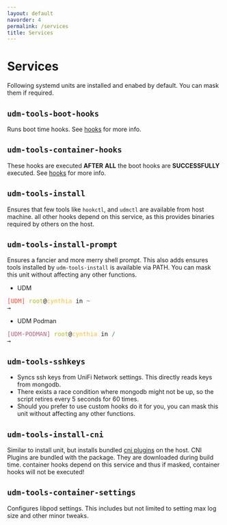 ```yaml
---
layout: default
navorder: 4
permalink: /services
title: Services
---
```


# Services

Following systemd units are installed and enabed by default.
You can mask them if required.

## `udm-tools-boot-hooks`

Runs boot time hooks. See [hooks](./hooks.md) for more info.

## `udm-tools-container-hooks`

These hooks are executed **AFTER** **ALL** the boot hooks are **SUCCESSFULLY** executed. See [hooks](./hooks.md) for more info.

## `udm-tools-install`

Ensures that few tools like `hookctl`, and `udmctl` are available from host machine. all other hooks depend on this service, as this provides  binaries required by others on the host.

## `udm-tools-install-prompt`

Ensures a fancier and more merry shell prompt. This also adds ensures tools installed by `udm-tools-install` is available via PATH. You can mask this unit without affecting any other functions.

- UDM
<pre><font color="#FB4934">[UDM] </font><font color="#B8BB26">root</font>@<font color="#FABD2F">cynthia</font> in <font color="#458588">~</font>
→
</pre>

- UDM Podman
<pre><font color="#B16286">[UDM-PODMAN] </font><font color="#B8BB26">root</font>@<font color="#FABD2F">cynthia</font> in <font color="#458588">/</font>
→ </pre>

## `udm-tools-sshkeys`

- Syncs ssh keys from UniFi Network settings. This directly reads keys from mongodb.
- There exists a race condition where mongodb might not be up, so the script retires every 5 seconds for 60 times.
- Should you prefer to use custom hooks do it for you, you can mask this unit without affecting any other functions.

## `udm-tools-install-cni`

Similar to install unit, but installs bundled [cni plugins](https://github.com/containernetworking/plugins/releases) on the host.
CNI Plugins are bundled with the package. They are downloaded during build time. container hooks depend on this service and thus if masked, container hooks will not be executed!

## `udm-tools-container-settings`

Configures libpod settings. This includes but not limited to
setting max log size and other minor tweaks.
